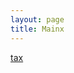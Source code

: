 ```yaml
---
layout: page
title: Mainx
---
```

<a href="{{ site.baseurl }}{% link _includes/tax.html %}">tax</a>

